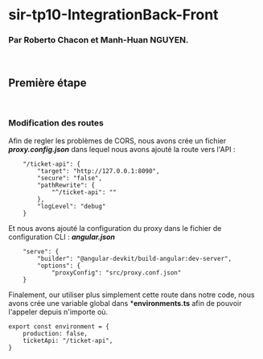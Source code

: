 # sir-tp10-IntegrationBack-Front
### Par Roberto Chacon et Manh-Huan NGUYEN.

&nbsp;
## **Première étape** 
&nbsp;

### **Modification des routes**

Afin de regler les problèmes de CORS, nous avons crée un fichier ***proxy.config.json*** dans lequel nous avons ajouté la route vers l'API :

```
    "/ticket-api": {
        "target": "http://127.0.0.1:8090",
        "secure": "false",
        "pathRewrite": {
            "^/ticket-api": ""
        },
        "logLevel": "debug"
    }
```
Et nous avons ajouté la configuration du proxy dans le fichier de configuration CLI : ***angular.json***
```
    "serve": {
        "builder": "@angular-devkit/build-angular:dev-server",
        "options": {  
            "proxyConfig": "src/proxy.conf.json"
    }
```

Finalement, our utiliser plus simplement cette route dans notre code, nous avons crée une variable global dans ***environments.ts** afin de pouvoir l'appeler depuis n'importe où. 

```
export const environment = {
    production: false,
    ticketApi: "/ticket-api",
}
```


